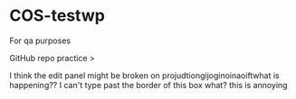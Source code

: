 # COS-testwp
For qa purposes
<!html>
<head> GitHub repo practice >
</head>

I think the edit panel might be broken on projudtiongijoginoinaoiftwhat is happening?? I can't type past the border of this box what? this is annoying